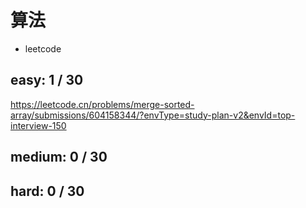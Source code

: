 # 算法

- leetcode

## easy: 1 / 30
https://leetcode.cn/problems/merge-sorted-array/submissions/604158344/?envType=study-plan-v2&envId=top-interview-150

## medium: 0 / 30
## hard: 0 / 30
